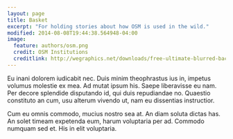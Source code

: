 ```yaml
---
layout: page
title: Basket
excerpt: "For holding stories about how OSM is used in the wild."
modified: 2014-08-08T19:44:38.564948-04:00
image:
  feature: authors/osm.png
  credit: OSM Institutions
  creditlink: http://wegraphics.net/downloads/free-ultimate-blurred-background-pack/
---
```


Eu inani dolorem iudicabit nec. Duis minim theophrastus ius in, impetus volumus molestie ex mea. Ad mutat ipsum his. Saepe liberavisse eu nam. Per decore splendide disputando id, qui duis repudiandae no. Quaestio constituto an cum, usu alterum vivendo ut, nam eu dissentias instructior.

Cum eu omnis commodo, mucius nostro sea at. An diam soluta dictas has. An solet timeam expetenda eum, harum voluptaria per ad. Commodo numquam sed et. His in elit voluptaria.
